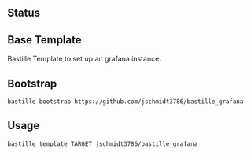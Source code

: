 ## Status

## Base Template
Bastille Template to set up an grafana instance.

## Bootstrap

```shell
bastille bootstrap https://github.com/jschmidt3786/bastille_grafana
```

## Usage

```shell
bastille template TARGET jschmidt3786/bastille_grafana
```

